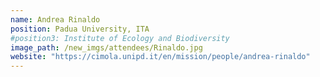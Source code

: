 ```yaml
---
name: Andrea Rinaldo
position: Padua University, ITA
#position3: Institute of Ecology and Biodiversity
image_path: /new_imgs/attendees/Rinaldo.jpg
website: "https://cimola.unipd.it/en/mission/people/andrea-rinaldo"
---
```

